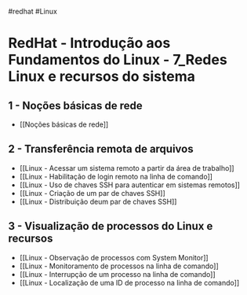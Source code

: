 #redhat #Linux 
# RedHat - Introdução aos Fundamentos do Linux - 7_Redes Linux e recursos do sistema

## 1 - Noções básicas de rede

- [[Noções básicas de rede]]

## 2 - Transferência remota de arquivos

- [[Linux - Acessar um sistema remoto a partir da área de trabalho]]
- [[Linux - Habilitação de login remoto na linha de comando]]
- [[Linux - Uso de chaves SSH para autenticar em sistemas remotos]]
- [[Linux - Criação de um par de chaves SSH]]
- [[Linux - Distribuição deum par de chaves SSH]]

## 3 - Visualização de processos do Linux e recursos

- [[Linux - Observação de processos com System Monitor]]
- [[Linux - Monitoramento de processos na linha de comando]]
- [[Linux - Interrupção de um processo na linha de comando]]
- [[Linux - Localização de uma ID de processo na linha de comando]]



